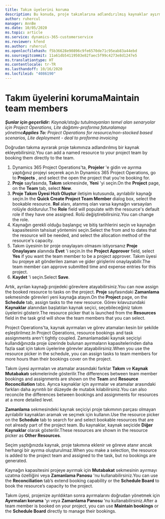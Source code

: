 ```yaml
---
title: Takım üyelerini koruma
description: Bu konuda, proje takımlarına adlandırılmış kaynaklar ayırma ve bunları görevlere atama hakkında bilgiler sağlanmaktadır.
author: ruhercul
manager: AnnBe
ms.date: 10/05/2020
ms.topic: article
ms.service: dynamics-365-customerservice
ms.reviewer: kfend
ms.author: ruhercul
ms.openlocfilehash: f5b36628e90896c9fe6570de71c95eab83a44ebd
ms.sourcegitcommit: 11a61db54119503e82faec5f99c4273e8d1247e5
ms.translationtype: HT
ms.contentlocale: tr-TR
ms.lasthandoff: 10/16/2020
ms.locfileid: "4086190"
---
```

# <a name="maintain-team-members"></a><span data-ttu-id="1b431-103">Takım üyelerini koruma</span><span class="sxs-lookup"><span data-stu-id="1b431-103">Maintain team members</span></span>

<span data-ttu-id="1b431-104">_**Şunlar için geçerlidir:** Kaynak/stoğu tutulmayanları temel alan senaryolar için Project Operations, Lite dağıtımı-proforma faturalamayı yönetme_</span><span class="sxs-lookup"><span data-stu-id="1b431-104">_**Applies To:** Project Operations for resource/non-stocked based scenarios, Lite deployment - deal to proforma invoicing_</span></span>

<span data-ttu-id="1b431-105">Doğrudan takıma ayırarak proje takımınıza adlandırılmış bir kaynak ekleyebilirsiniz.</span><span class="sxs-lookup"><span data-stu-id="1b431-105">You can add a named resource to your project team by booking them directly to the team.</span></span>

1. <span data-ttu-id="1b431-106">Dynamics 365 Project Operations'ta, **Projeler** 'e gidin ve ayırma yaptığınız projeyi seçerek açın.</span><span class="sxs-lookup"><span data-stu-id="1b431-106">In Dynamics 365 Project Operations, go to **Projects** , and select the open the project that you're booking for.</span></span>
2. <span data-ttu-id="1b431-107">**Proje** sayfasında, **Takım** sekmesinde, **Yeni** 'yi seçin.</span><span class="sxs-lookup"><span data-stu-id="1b431-107">On the **Project** page, on the **Team** tab, select **New**.</span></span> 
3. <span data-ttu-id="1b431-108">**Proje Takım Üyesi Hızlı Oluştur** iletişim kutusunda, ayrılabilir kaynağı seçin.</span><span class="sxs-lookup"><span data-stu-id="1b431-108">In the **Quick Create Project Team Member** dialog box, select the bookable resource.</span></span> <span data-ttu-id="1b431-109">**Rol** alanı, atanmış olan varsa kaynağın varsayılan rolüyle doldurulur.</span><span class="sxs-lookup"><span data-stu-id="1b431-109">The **Role** field will populate with the resource's default role if they have one assigned.</span></span> <span data-ttu-id="1b431-110">Rolü değiştirebilirsiniz.</span><span class="sxs-lookup"><span data-stu-id="1b431-110">You can change the role.</span></span> 
4. <span data-ttu-id="1b431-111">Kaynağın gerekli olduğu başlangıç ve bitiş tarihlerini seçin ve kaynağın kapasitesinin tahsisat yöntemini seçin.</span><span class="sxs-lookup"><span data-stu-id="1b431-111">Select the from and to dates that the resource will be needed, and select the allocation method of the resource's capacity.</span></span> 
5. <span data-ttu-id="1b431-112">Takım üyesinin bir proje onaylayanı olmasını istiyorsanız **Proje Onaylayanı** alanında **Evet** 'i seçin.</span><span class="sxs-lookup"><span data-stu-id="1b431-112">In the **Project Approver** field, select **Yes** if you want the team member to be a project approver.</span></span> <span data-ttu-id="1b431-113">Takım üyesi bu projeye ait gönderilen zaman ve gider girişlerini onaylayabilir.</span><span class="sxs-lookup"><span data-stu-id="1b431-113">The team member can approve submitted time and expense entries for this project.</span></span> 
6. <span data-ttu-id="1b431-114">**Kaydet** 'i seçin.</span><span class="sxs-lookup"><span data-stu-id="1b431-114">Select **Save**.</span></span>

<span data-ttu-id="1b431-115">Artık, ayrılan kaynağı projedeki görevlere atayabilirsiniz.</span><span class="sxs-lookup"><span data-stu-id="1b431-115">You can now assign the booked resource to tasks on the project.</span></span> <span data-ttu-id="1b431-116">**Proje** sayfasındaki **Zamanlama** sekmesinde görevleri yeni kaynağa atayın.</span><span class="sxs-lookup"><span data-stu-id="1b431-116">On the **Project** page, on the **Schedule** tab, assign tasks to the new resource.</span></span> <span data-ttu-id="1b431-117">Görev kılavuzundaki **Kaynaklar** alanından başlatılan kaynak seçici, seçebileceğiniz takım üyelerini gösterir.</span><span class="sxs-lookup"><span data-stu-id="1b431-117">The resource picker that is launched from the **Resources** field in the task grid will show the team members that you can select.</span></span>


<span data-ttu-id="1b431-118">Project Operations'ta, kaynak ayırmaları ve görev atamaları kesin bir şekilde eşleştirilmez.</span><span class="sxs-lookup"><span data-stu-id="1b431-118">In Project Operations, resource bookings and task assignments aren't tightly coupled.</span></span> <span data-ttu-id="1b431-119">Zamanlamadaki kaynak seçiciyi kullandığınızda proje üzerinde bulunan ayırmaların kapasitelerinden daha fazla saat için takım üyelerine görevler atayabilirsiniz.</span><span class="sxs-lookup"><span data-stu-id="1b431-119">When you use the resource picker in the schedule, you can assign tasks to team members for more hours than their bookings cover on the project.</span></span>

<span data-ttu-id="1b431-120">Takım üyesi ayırmaları ve atamalar arasındaki farklar **Takım** ve **Kaynak Mutabakatı** sekmelerinde gösterilir.</span><span class="sxs-lookup"><span data-stu-id="1b431-120">The differences between team member bookings and assignments are shown on the **Team** and **Resource Reconciliation** tabs.</span></span> <span data-ttu-id="1b431-121">Ayrıca kaynaklar için ayırmalar ve atamalar arasındaki farkları daha ayrıntılı bir düzeyde de mutabık kılabilirsiniz.</span><span class="sxs-lookup"><span data-stu-id="1b431-121">You can also reconcile the differences between bookings and assignments for resources at a more detailed level.</span></span>

<span data-ttu-id="1b431-122">**Zamanlama** sekmesindeki kaynak seçiciyi proje takımının parçası olmayan ayrılabilir kaynakları aramak ve seçmek için kullanın.</span><span class="sxs-lookup"><span data-stu-id="1b431-122">Use the resource picker on the **Schedule** tab to search for and select bookable resources that are not already part of the project team.</span></span> <span data-ttu-id="1b431-123">Bu kaynaklar, kaynak seçicide **Diğer Kaynaklar** olarak gösterilir.</span><span class="sxs-lookup"><span data-stu-id="1b431-123">These resources are shown in the resource picker as **Other Resources**.</span></span>

<span data-ttu-id="1b431-124">Seçim yaptığınızda kaynak, proje takımına eklenir ve göreve atanır ancak herhangi bir ayırma oluşturulmaz.</span><span class="sxs-lookup"><span data-stu-id="1b431-124">When you make a selection, the resource is added to the project team and assigned to the task, but no bookings are generated.</span></span>

<span data-ttu-id="1b431-125">Kaynağın kapasitesini projeye ayırmak için **Mutabakat** sekmesinin ayırmayı uzatma özelliğini veya **Zamanlama Panosu** 'nu kullanabilirsiniz.</span><span class="sxs-lookup"><span data-stu-id="1b431-125">You can use the **Reconciliation** tab’s extend booking capability or the **Schedule Board** to book the resource’s capacity to the project.</span></span>

<span data-ttu-id="1b431-126">Takım üyesi, projenize ayrıldıktan sonra ayırmalarını doğrudan yönetmek için **Ayırmaları koruma** 'yı veya **Zamanlama Panosu** 'nu kullanabilirsiniz.</span><span class="sxs-lookup"><span data-stu-id="1b431-126">After a team member is booked on your project, you can use **Maintain bookings** or the **Schedule Board** directly to manage their bookings.</span></span>
